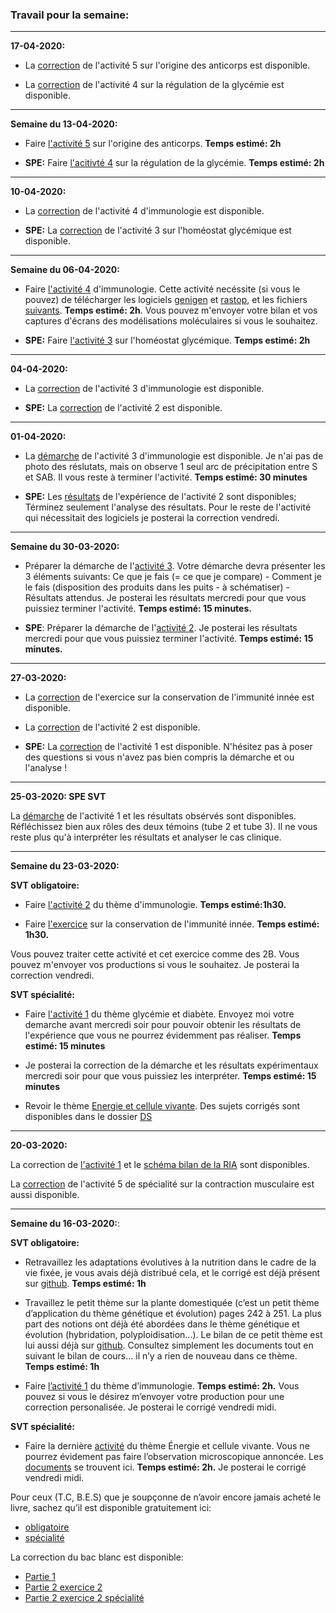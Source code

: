 ### Travail pour la semaine:


______


**17-04-2020:**

- La [correction](https://github.com/YannBouyeron/SVT-TS/blob/master/Immunologie/T3A-A5%20Correction.pdf) de l'activité 5 sur l'origine des anticorps est disponible.

- La [correction](https://github.com/YannBouyeron/SVT-TS/blob/master/SPE-Glycémie/A4%20correction.md) de l'activité 4 sur la régulation de la glycémie est disponible.

______


**Semaine du 13-04-2020:**

- Faire [l'activité 5](https://ipfs.io/ipfs/QmRvD9DbaqcL9erhv5UjxFdmPTbtZaFsURXPwr2nwTCi3H) sur l'origine des anticorps. **Temps estimé: 2h**

- **SPE:** Faire [l'acitivté 4](https://ipfs.io/ipfs/QmNPs9FeJhMhAZxUfwnQS7o8QfH3h9T7oLLkDKwYmVk83V) sur la régulation de la glycémie. **Temps estimé: 2h** 



______


**10-04-2020:**

- La [correction](https://github.com/YannBouyeron/SVT-TS/blob/master/Immunologie/T3A-A4%20correction.md) de l'activité 4 d'immunologie est disponible.

- **SPE:** La [correction](https://github.com/YannBouyeron/SVT-TS/blob/master/SPE-Glycémie/A3%20correction.md) de l'activité 3 sur l'homéostat glycémique est disponible. 

______


**Semaine du 06-04-2020:**

- Faire [l'activité 4](https://github.com/YannBouyeron/SVT-TS/blob/master/Immunologie/T3A-A4.pdf) d'immunologie. Cette activité necéssite (si vous le pouvez) de télécharger les logiciels [genigen](http://acces.ens-lyon.fr/acces/logiciels/applications/geniegen) et [rastop](http://acces.ens-lyon.fr/biotic/rastop/accueil.htm), et les fichiers [suivants](https://ipfs.io/ipfs/Qmb26sYg68LRoovmdcjYxP1dKcCFCcc1E5r2e1TXfyRfcB). **Temps estimé: 2h**. Vous pouvez m'envoyer votre bilan et vos captures d'écrans des modélisations moléculaires si vous le souhaitez.

- **SPE:** Faire [l'activité 3](https://ipfs.io/ipfs/Qmd8kJFDvQxaNjvVA1EL23UvxRmJ8iNDCwcpzPRpvrvnTF) sur l'homéostat glycémique. **Temps estimé: 2h**


______

**04-04-2020:**

- La [correction](https://github.com/YannBouyeron/SVT-TS/blob/master/Immunologie/T3A-A3%20correction.md) de l'activité 3 d'immunologie est disponible.

- **SPE:** La [correction](https://github.com/YannBouyeron/SVT-TS/blob/master/SPE-Glycémie/A3%20correction.md) de l'activité 2 est disponible.

______


**01-04-2020:**

- La [démarche](https://ipfs.io/ipfs/QmPcyUJ8V6BJCucuiTsf3AzGEPVAroYTX1GSgrusUqjw7s) de l'activité 3 d'immunologie est disponible. Je n'ai pas de photo des réslutats, mais on observe 1 seul arc de précipitation entre S et SAB. Il vous reste à terminer l'activité. **Temps estimé: 30 minutes**

- **SPE:** Les [résultats](https://github.com/YannBouyeron/SVT-TS/blob/master/SPE-Glycémie/Activité%202%20Tableau%20résultats%20.pdf) de l'expérience de l'activité 2 sont disponibles; Términez seulement l'analyse des résultats. Pour le reste de l'activité qui nécessitait des logiciels je posterai la correction vendredi. 

______

**Semaine du 30-03-2020:**

- Préparer la démarche de l'[activité 3](https://github.com/YannBouyeron/SVT-TS/blob/master/Immunologie/T3A-A3.md). Votre démarche devra présenter les 3 éléments suivants: Ce que je fais (= ce que je compare) - Comment je le fais (disposition des produits dans les puits - à schématiser) - Résultats attendus. Je posterai les résultats mercredi pour que vous puissiez terminer l'activité. **Temps estimé: 15 minutes.**

- **SPE**: Préparer la démarche de l'[activité 2](https://github.com/YannBouyeron/SVT-TS/blob/master/SPE-Glycémie/Activité%202%20Fonctionnement%20enzymes%20-%202016.pdf). Je posterai les résultats mercredi pour que vous puissiez terminer l'activité. **Temps estimé: 15 minutes.**

_______

**27-03-2020:**

- La [correction](https://github.com/YannBouyeron/SVT-TS/blob/master/Immunologie/Correction%20exercice%20conservation%20immunité%20innée.md) de l'exercice sur la conservation de l'immunité innée est disponible.

- La [correction](https://github.com/YannBouyeron/SVT-TS/blob/master/Immunologie/T3A-A2%20correction.md) de l'activité 2 est disponible.

- **SPE:** La [correction](https://github.com/YannBouyeron/SVT-TS/blob/master/SPE-Glycémie/A1%20correction.pdf) de l'activité 1 est disponible. N'hésitez pas à poser des questions si vous n'avez pas bien compris la démarche et ou l'analyse !



_______


**25-03-2020: SPE SVT**

La [démarche](https://ipfs.io/ipfs/QmVKzucxwj3FLxmgzHLCvLcxh1pfdoVeKihcc5EyqpuGSa) de l'activité 1 et les résultats obsérvés sont disponibles. Réfléchissez bien aux rôles des deux témoins (tube 2 et tube 3). Il ne vous reste plus qu'à interpréter les résultats et analyser le cas clinique.


______


**Semaine du 23-03-2020:**

**SVT obligatoire:**

- Faire [l'activité 2](https://github.com/YannBouyeron/SVT-TS/blob/master/Immunologie/T3A-A2.pdf) du thème d'immunologie. **Temps estimé:1h30.**

- Faire [l'exercice](https://github.com/YannBouyeron/SVT-TS/blob/master/Immunologie/Exercice%20conservation%20immunité%20innée%20.pdf) sur la conservation de l'immunité innée. **Temps estimé: 1h30.**

Vous pouvez traiter cette activité et cet exercice comme des 2B. Vous pouvez m'envoyer vos productions si vous le souhaitez. Je posterai la correction vendredi.

**SVT spécialité:**  

- Faire [l'activité 1](https://github.com/YannBouyeron/SVT-TS/blob/master/SPE-Glycémie/Activité%201%20glucides%20.pdf) du thème glycémie et diabète. Envoyez moi votre demarche avant mercredi soir pour pouvoir obtenir les résultats de l'expérience que vous ne pourrez évidemment pas réaliser. **Temps estimé: 15 minutes**

- Je posterai la correction de la démarche et les résultats expérimentaux mercredi soir pour que vous puissiez les interpréter. **Temps estimé: 15 minutes**

- Revoir le thème [Energie et cellule vivante](https://github.com/YannBouyeron/SVT-TS/blob/master/SPE-Energie/Énergie%20et%20Cellule%20vivante.pdf). Des sujets corrigés sont disponibles dans le dossier [DS](https://github.com/YannBouyeron/SVT-TS/tree/master/DS)


_______

**20-03-2020:**

La correction de [l'activité 1](https://github.com/YannBouyeron/SVT-TS/blob/master/Immunologie/T3A-A1%20correction.pdf) et le [schéma bilan de la RIA](https://github.com/YannBouyeron/SVT-TS/blob/master/Immunologie/Réaction%20inflammatoire%20.pdf) sont disponibles.

La [correction](https://github.com/YannBouyeron/SVT-TS/blob/master/SPE-Energie/Activité%205%20Correction.pdf) de l'activité 5 de spécialité sur la contraction musculaire est aussi disponible.


______


**Semaine du 16-03-2020:**:


**SVT obligatoire:**

- Retravaillez les adaptations évolutives à la nutrition dans le cadre de la vie fixée, je vous avais déjà distribué cela, et le corrigé est déjà présent sur [github](https://github.com/YannBouyeron/SVT-TS/blob/master/Génétique%20et%20évolution/T1A-A13%20-%20correction.pdf). **Temps estimé: 1h**

- Travaillez le petit thème sur la plante domestiquée (c’est un petit thème d’application du thème génétique et évolution) pages 242 à 251. La plus part des notions ont déjà été abordées dans le thème génétique et évolution (hybridation, polyploidisation...). Le bilan de ce petit thème est lui aussi déjà sur [github](https://github.com/YannBouyeron/SVT-TS/tree/master/La%20plante%20domestiquée). Consultez simplement les documents tout en suivant le bilan de cours... il n’y a rien de nouveau dans ce thème. **Temps estimé: 1h**

- Faire [l’activité 1](https://github.com/YannBouyeron/SVT-TS/blob/master/Immunologie/T3A-A1.pdf) du thème d’immunologie. **Temps estimé: 2h.** Vous pouvez si vous le désirez m’envoyer votre production  pour une correction personalisée. Je posterai le corrigé vendredi midi.


**SVT spécialité:**

- Faire la dernière [activité](https://github.com/YannBouyeron/SVT-TS/blob/master/SPE-Energie/Activité%205%20Contraction%20musculaire.pdf) du thème Énergie et cellule vivante. Vous ne pourrez évidement pas faire l’observation microscopique annoncée. Les [documents](https://github.com/YannBouyeron/SVT-TS/blob/master/SPE-Energie/Activité%205%20Doc.pdf) se trouvent ici. **Temps estimé: 2h.** Je posterai le corrigé vendredi midi.

Pour ceux (T.C, B.E.S) que je soupçonne de n’avoir encore jamais acheté le livre, sachez qu’il est disponible gratuitement ici: 

- [obligatoire](https://www.lib-manuels.fr/textbook/5ad52699e6b8fb4997533e76?demo=true)
- [spécialité](https://www.lib-manuels.fr/textbook/5ad5281cccacda6732522c81?demo=true&page=1)


La correction du bac blanc est disponible:

- [Partie 1](https://github.com/YannBouyeron/SVT-TS/blob/master/DS/partie%201%20guatemala%20subduction%20geothermie.md)
- [Partie 2 exercice 2](https://github.com/YannBouyeron/SVT-TS/blob/master/DS/Classification%20primates%20genre%20Homo%202B.md)
- [Partie 2 exercice 2 spécialité](https://github.com/YannBouyeron/SVT-TS/blob/master/DS/Spé%20Cuscute%20Luzerne.md)
